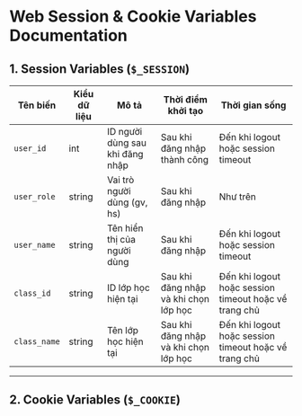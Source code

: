 # Web Session & Cookie Variables Documentation

## 1. Session Variables (`$_SESSION`)

| Tên biến | Kiểu dữ liệu | Mô tả | Thời điểm khởi tạo | Thời gian sống |
|----------|--------------|-------|---------------------|----------------|
| `user_id` | int | ID người dùng sau khi đăng nhập | Sau khi đăng nhập thành công | Đến khi logout hoặc session timeout |
| `user_role` | string | Vai trò người dùng (gv, hs) | Sau khi đăng nhập | Như trên |
|`user_name`| string | Tên hiển thị của người dùng | Sau khi đăng nhập | Đến khi logout hoặc session timeout |
|`class_id`| string | ID lớp học hiện tại | Sau khi đăng nhập và khi chọn lớp học | Đến khi logout hoặc session timeout hoặc về trang chủ |
|`class_name`| string | Tên lớp học hiện tại | Sau khi đăng nhập và khi chọn lớp học | Đến khi logout hoặc session timeout hoặc về trang chủ |
---

## 2. Cookie Variables (`$_COOKIE`)


